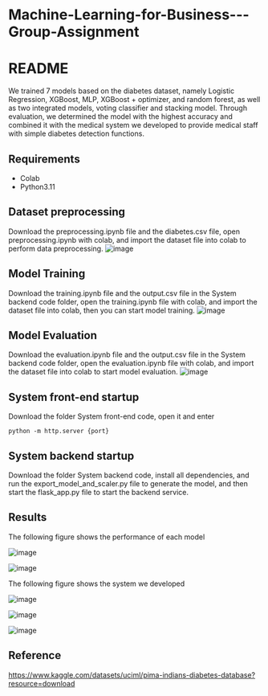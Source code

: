 # Machine-Learning-for-Business---Group-Assignment
# README
We trained 7 models based on the diabetes dataset, namely Logistic Regression, XGBoost, MLP, XGBoost + optimizer, and random forest, as well as two integrated models, voting classifier and stacking model. Through evaluation, we determined the model with the highest accuracy and combined it with the medical system we developed to provide medical staff with simple diabetes detection functions.

## Requirements

- Colab
- Python3.11

## Dataset preprocessing

Download the preprocessing.ipynb file and the diabetes.csv file, open preprocessing.ipynb with colab, and import the dataset file into colab to perform data preprocessing.
![image](https://github.com/user-attachments/assets/fb6757ce-cd0f-45bb-8191-4d1ba46637fd)

## Model Training

Download the training.ipynb file and the output.csv file in the System backend code folder, open the training.ipynb file with colab, and import the dataset file into colab, then you can start model training.
![image](https://github.com/user-attachments/assets/c3e57b44-a69e-41bc-80ad-26d54e4a2c17)

## Model Evaluation

Download the evaluation.ipynb file and the output.csv file in the System backend code folder, open the evaluation.ipynb file with colab, and import the dataset file into colab to start model evaluation.
![image](https://github.com/user-attachments/assets/1c23af63-03f5-4ebd-93a7-5eaa43c52d86)

## System front-end startup

Download the folder System front-end code, open it and enter  
```
python -m http.server {port}
```

## System backend startup

Download the folder System backend code, install all dependencies, and run the export_model_and_scaler.py file to generate the model, and then start the flask_app.py file to start the backend service.

## Results

The following figure shows the performance of each model
 
![image](https://github.com/user-attachments/assets/0cabc6b3-e8bc-42f5-b2fe-2c30f1537c19)

![image](https://github.com/user-attachments/assets/1597ed62-7852-4b4f-8ed1-0ed5d0b95eba)

The following figure shows the system we developed

![image](https://github.com/user-attachments/assets/6dfcf064-ce15-474c-b79f-68d6d5df62ed)

![image](https://github.com/user-attachments/assets/e1c994f0-f40c-40c2-b998-c9914cc83d7d)

![image](https://github.com/user-attachments/assets/47e291aa-18cc-458f-82dd-c6d557fe4cfa)

## Reference

https://www.kaggle.com/datasets/uciml/pima-indians-diabetes-database?resource=download
